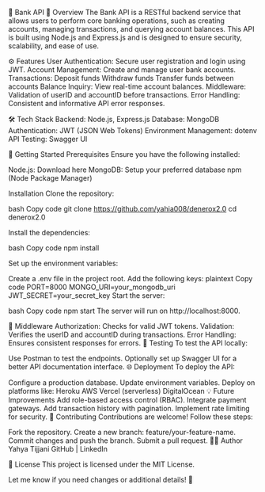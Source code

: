 📄 Bank API
📝 Overview
The Bank API is a RESTful backend service that allows users to perform core banking operations, such as creating accounts, managing transactions, and querying account balances. This API is built using Node.js and Express.js and is designed to ensure security, scalability, and ease of use.

⚙️ Features
User Authentication: Secure user registration and login using JWT.
Account Management: Create and manage user bank accounts.
Transactions:
Deposit funds
Withdraw funds
Transfer funds between accounts
Balance Inquiry: View real-time account balances.
Middleware: Validation of userID and accountID before transactions.
Error Handling: Consistent and informative API error responses.

🛠️ Tech Stack
Backend: Node.js, Express.js
Database: MongoDB
Authentication: JWT (JSON Web Tokens)
Environment Management: dotenv
API Testing:  Swagger UI


🚀 Getting Started
Prerequisites
Ensure you have the following installed:

Node.js: Download here
MongoDB: Setup your preferred database
npm (Node Package Manager)

Installation
Clone the repository:

bash
Copy code
git clone https://github.com/yahia008/denerox2.0
cd denerox2.0

Install the dependencies:

bash
Copy code
npm install

Set up the environment variables:

Create a .env file in the project root.
Add the following keys:
plaintext
Copy code
PORT=8000
MONGO_URI=your_mongodb_uri
JWT_SECRET=your_secret_key
Start the server:

bash
Copy code
npm start
The server will run on http://localhost:8000.


🔐 Middleware
Authorization: Checks for valid JWT tokens.
Validation: Verifies the userID and accountID during transactions.
Error Handling: Ensures consistent responses for errors.
🧪 Testing
To test the API locally:

Use Postman to test the endpoints.
Optionally set up Swagger UI for a better API documentation interface.
🌐 Deployment
To deploy the API:

Configure a production database.
Update environment variables.
Deploy on platforms like:
Heroku
AWS
Vercel (serverless)
DigitalOcean
💡 Future Improvements
Add role-based access control (RBAC).
Integrate payment gateways.
Add transaction history with pagination.
Implement rate limiting for security.
🤝 Contributing
Contributions are welcome! Follow these steps:

Fork the repository.
Create a new branch: feature/your-feature-name.
Commit changes and push the branch.
Submit a pull request.
🧑‍💻 Author
Yahya Tijjani
GitHub | LinkedIn

📄 License
This project is licensed under the MIT License.

Let me know if you need changes or additional details! 🚀
